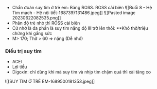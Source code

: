 - Chẩn đoán suy tim ở trẻ em: Bảng ROSS. ROSS cải biên
![[Buổi 8 - Hệ Tim mạch - Hệ nội tiết-1687397131486.jpeg]]
![[Pasted image 20230622082535.png]]
- Phân độ trẻ nhỏ thì ROSS cải biên
- Cứ nhớ là đa phần là suy tim nặng độ III trở lên thôi: **Khó thở/triệu chứng khi gắng sức  
- M> 170; Thở > 60 => nặng (Dễ nhớ)
### Điều trị suy tim
- ACEI
- Lợi tiểu
- Digoxin: chỉ dùng khi mà suy tim và nhịp tim chậm quá thì xài tăng co

![[SUY TIM Ở TRẺ EM-1689500181353.jpeg]]

